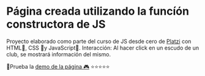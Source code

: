 #  Página creada utilizando la funcíón constructora de JS 
Proyecto elaborado como parte del curso de JS desde cero de [Platzi](https://platzi.com) con  HTML🧡, CSS 💙y JavaScript💛.
Interacción: Al hacer click en un escudo de un club, se mostrará información del mismo.

📌Prueba la [demo de la página 🎮](xx) ⭐⭐⭐⭐⭐
